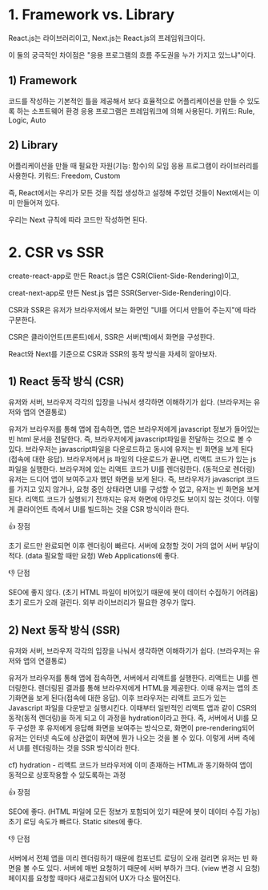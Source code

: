 # 1. Framework vs. Library
React.js는 라이브러리이고, Next.js는 React.js의 프레임워크이다. 

이 둘의 궁극적인 차이점은 "응용 프로그램의 흐름 주도권을 누가 가지고 있느냐"이다.

 

## 1) Framework
코드를 작성하는 기본적인 틀을 제공해서 보다 효율적으로 어플리케이션을 만들 수 있도록 하는 소프트웨어 환경
응용 프로그램은 프레임워크에 의해 사용된다.
키워드: Rule, Logic, Auto
 

## 2) Library
어플리케이션을 만들 때 필요한 자원(기능: 함수)의 모임
응용 프로그램이 라이브러리를 사용한다.
키워드: Freedom, Custom
 

즉, React에서는 우리가 모든 것을 직접 생성하고 설정해 주었던 것들이 Next에서는 이미 만들어져 있다.

우리는 Next 규칙에 따라 코드만 작성하면 된다.

 

 

# 2. CSR vs SSR
create-react-app로 만든 React.js 앱은 CSR(Client-Side-Rendering)이고,

creat-next-app로 만든 Nest.js 앱은 SSR(Server-Side-Rendering)이다.

CSR과 SSR은 유저가 브라우저에서 보는 화면인 "UI를 어디서 만들어 주는지"에 따라 구분한다.

CSR은 클라이언트(프론트)에서, SSR은 서버(백)에서 화면을 구성한다.

 

React와 Next를 기준으로 CSR과 SSR의 동작 방식을 자세히 알아보자.

 

## 1) React 동작 방식 (CSR)
유저와 서버, 브라우저 각각의 입장을 나눠서 생각하면 이해하기가 쉽다. (브라우저는 유저와 앱의 연결통로)

유저가 브라우저를 통해 앱에 접속하면,
앱은 브라우저에게 javascript 정보가 들어있는 빈 html 문서을 전달한다. 즉, 브라우저에게 javascript파일을 전달하는 것으로 볼 수 있다.
브라우저는 javascript파일을 다운로드하고 동시에 유저는 빈 화면을 보게 된다(접속에 대한 응답).
브라우저에서 js 파일의 다운로드가 끝나면, 리액트 코드가 있는 js파일을 실행한다.
브라우저에 있는 리액트 코드가 UI를 렌더링한다. (동적으로 렌더링)
유저는 드디어 앱이 보여주고자 했던 화면을 보게 된다.
즉, 브라우저가 javascript 코드를 가지고 있지 않거나, 요청 중인 상태라면 UI를 구성할 수 없고, 유저는 빈 화면을 보게 된다. 리액트 코드가 실행되기 전까지는 유저 화면에 아무것도 보이지 않는 것이다. 이렇게 클라이언트 측에서 UI를 빌드하는 것을 CSR 방식이라 한다. 

 

👍 장점

초기 로드만 완료되면 이후 렌더링이 빠르다.
서버에 요청할 것이 거의 없어 서버 부담이 적다. (data 필요할 때만 요청)
Web Applications에 좋다.
 

👎 단점

SEO에 좋지 않다. (초기 HTML 파일이 비어있기 때문에 봇이 데이터 수집하기 어려움)
초기 로드가 오래 걸린다. 
외부 라이브러리가 필요한 경우가 많다.
 

## 2) Next 동작 방식 (SSR)
유저와 서버, 브라우저 각각의 입장을 나눠서 생각하면 이해하기가 쉽다. (브라우저는 유저와 앱의 연결통로)

유저가 브라우저를 통해 앱에 접속하면,
서버에서 리액트를 실행한다.
리액트는 UI를 렌더링한다.
렌더링된 결과를 통해 브라우저에게 HTML을 제공한다. 이때 유저는 앱의 초기화면을 보게 된다(접속에 대한 응답).
이후 브라우저는 리액트 코드가 있는 Javascript 파일을 다운받고 실행시킨다. 이때부터 일반적인 리액트 앱과 같이 CSR의 동작(동적 렌더링)을 하게 되고 이 과정을 hydration이라고 한다.
즉, 서버에서 UI를 모두 구성한 후 유저에게 응답해 화면을 보여주는 방식으로, 화면이 pre-rendering되어 유저는 인터넷 속도에 상관없이 화면에 뭔가 나오는 것을 볼 수 있다. 이렇게 서버 측에서 UI를 렌더링하는 것을 SSR 방식이라 한다.

 

cf) hydration - 리액트 코드가 브라우저에 이미 존재하는 HTML과 동기화하여 앱이 동적으로 상호작용할 수 있도록하는 과정

 

 

👍 장점

SEO에 좋다. (HTML 파일에 모든 정보가 포함되어 있기 때문에 봇이 데이터 수집 가능)
초기 로딩 속도가 빠르다.
Static sites에 좋다.
 

👎 단점

서버에서 전체 앱을 미리 렌더링하기 때문에 컴포넌트 로딩이 오래 걸리면 유저는 빈 화면을 볼 수도 있다. 
서버에 매번 요청하기 때문에 서버 부하가 크다. (view 변경 시 요청)
페이지를 요청할 때마다 새로고침되어 UX가 다소 떨어진다.
